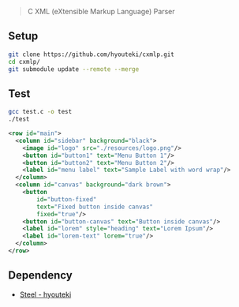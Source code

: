 > C XML (eXtensible Markup Language) Parser

## Setup
``` bash
git clone https://github.com/hyouteki/cxmlp.git
cd cxmlp/
git submodule update --remote --merge
```

## Test
``` bash
gcc test.c -o test
./test
```
``` xml
<row id="main">
  <column id="sidebar" background="black">
    <image id="logo" src="./resources/logo.png"/> 
    <button id="button1" text="Menu Button 1"/>
    <button id="button2" text="Menu Button 2"/>
    <label id="menu label" text="Sample Label with word wrap"/>
  </column>
  <column id="canvas" background="dark brown">
    <button
        id="button-fixed"
        text="Fixed button inside canvas"
        fixed="true"/>
    <button id="button-canvas" text="Button inside canvas"/>
    <label id="lorem" style="heading" text="Lorem Ipsum"/>
    <label id="lorem-text" lorem="true"/>
  </column>
</row>
```

## Dependency
- [Steel - hyouteki](https://github.com/hyouteki/steel.git)
